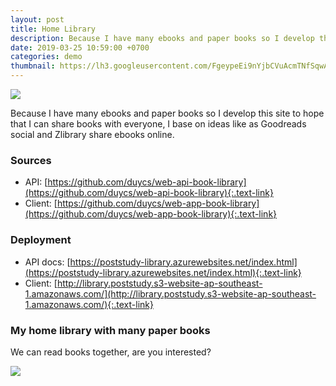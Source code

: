 ```yaml
---
layout: post
title: Home Library
description: Because I have many ebooks and paper books so I develop this site to hope that I can share books with everyone, I base on ideas like as Goodreads social and Zlibrary share ebooks online.
date: 2019-03-25 10:59:00 +0700
categories: demo
thumbnail: https://lh3.googleusercontent.com/FgeypeEi9nYjbCVuAcmTNfSqwAxEmNhB8pJ5rWfQooWsPRtCwq4fDBObDZ_VKoMOJO91fbAPoRNAsn7HZC6NlPXFQQfsHKDrmEEJJ_E8Y2fi6aMQEPDQDHSFNp73EQDtnAA57HO08wh5aoS2sdw7On7G6j1RHQkybv4uQUxQe7haUbepb7JMln0sE4Bdxo2LHmfA3kOPPeR5Pq_gOFt4hPjXZHqeR7MrvkobB0RRCDvtQoslIuVA-5xJbgoX74xg2O9uwGrCkI5x3v9ccBbAI5vxTmiRhDjoWH5-RO_Bnr9uQy1K-NTFWJgpf95_XkAK70AK8qqUSYb5DV2rx97-FobjnZQanqeok7z4tduYo09QbPotr9S-LFjz1WDh4rTsR32-tPiWhSsth9LIc1bU8gmEOULQhpHQtBpdODN3hWKZeS2zhgt5WOFCLOolNy7HUsH-Ejv7n5p783tFqHkCtyAeN79zFJTUEhmEns9eNZVC2z4ZYFBAMU4mVKJiFlyT9jHzuWQWDgo8hG9u9YI_COKiFIDrhzUKyKs78zxtCRKivwH2qtSzEqtJjulGXCupHlfhnXHe2suf0VPQVQLGwvGCf4oj02wpq5KqU41ZTSqR3X2gJFRwjTVjA2oTF4tH-QuaGO2CLOXrD9MSFvylWl0rrWAKVDndqO8S4boGUCUEbN2S665PYKs=w999-h634-no
---
```


![](https://lh3.googleusercontent.com/FgeypeEi9nYjbCVuAcmTNfSqwAxEmNhB8pJ5rWfQooWsPRtCwq4fDBObDZ_VKoMOJO91fbAPoRNAsn7HZC6NlPXFQQfsHKDrmEEJJ_E8Y2fi6aMQEPDQDHSFNp73EQDtnAA57HO08wh5aoS2sdw7On7G6j1RHQkybv4uQUxQe7haUbepb7JMln0sE4Bdxo2LHmfA3kOPPeR5Pq_gOFt4hPjXZHqeR7MrvkobB0RRCDvtQoslIuVA-5xJbgoX74xg2O9uwGrCkI5x3v9ccBbAI5vxTmiRhDjoWH5-RO_Bnr9uQy1K-NTFWJgpf95_XkAK70AK8qqUSYb5DV2rx97-FobjnZQanqeok7z4tduYo09QbPotr9S-LFjz1WDh4rTsR32-tPiWhSsth9LIc1bU8gmEOULQhpHQtBpdODN3hWKZeS2zhgt5WOFCLOolNy7HUsH-Ejv7n5p783tFqHkCtyAeN79zFJTUEhmEns9eNZVC2z4ZYFBAMU4mVKJiFlyT9jHzuWQWDgo8hG9u9YI_COKiFIDrhzUKyKs78zxtCRKivwH2qtSzEqtJjulGXCupHlfhnXHe2suf0VPQVQLGwvGCf4oj02wpq5KqU41ZTSqR3X2gJFRwjTVjA2oTF4tH-QuaGO2CLOXrD9MSFvylWl0rrWAKVDndqO8S4boGUCUEbN2S665PYKs=w999-h634-no)

Because I have many ebooks and paper books so I develop this site to hope that I can share books with everyone, I base on ideas like as Goodreads social and Zlibrary share ebooks online.

### Sources 
- API: [https://github.com/duycs/web-api-book-library](https://github.com/duycs/web-api-book-library){:.text-link}
- Client: [https://github.com/duycs/web-app-book-library](https://github.com/duycs/web-app-book-library){:.text-link}

### Deployment
- API docs: [https://poststudy-library.azurewebsites.net/index.html](https://poststudy-library.azurewebsites.net/index.html){:.text-link}
- Client: [http://library.poststudy.s3-website-ap-southeast-1.amazonaws.com/](http://library.poststudy.s3-website-ap-southeast-1.amazonaws.com/){:.text-link}

### My home library with many paper books
We can read books together, are you interested?

![](https://lh3.googleusercontent.com/PQSWKs6ClbfnuMvCve_VPZOq8T8PVMKZVtKY8HLuB-dMRe2w986swVVWcVJu1tt-ruWcQx4oVGKRxgmt5KcC0dABTwHGNqZh5jL2611ijG62DDHerVTqbIolPRidRn9wZeV0mgPzQ7QIRHD4J_bFf6HluNjKpc0C_WC7PvRJldPQllVR-y0KjV3VvgI8aosTOryp0AnE1wz3yP9Mb_7v_J2POtkRv6jnRY3Ks7rDYHfGHTkkJK27FmTmsujqdUJjIiqanbd1kVQZgZQcT2DVIWjDFJ1C22TEqJdUYsJKGTlXHBiEIfyaHeVgEcqHxAmRhEsGS6K-mCEk5iNaGPbpqM2DTKvuj299uu-tyEakX4-j51ONcaKvNpuU11EUqFAXys4HaTmj4jfv-JjpsbegGAxnvmlx9iE3FAp5uLzinEksLSlocoI1ZylS8SHI834XB1bcnOIzNmF8zBxVnqhSyrAoCMiilbg8zJoY72VQI5vvVCRsYzphIq96PAsWIsfQDjaTR9jBOHKfaTj3viG6gpuBLkkGQR-zT0sOVC1_eVSTwrdvCJcagwsrCC5o0tRovXM1jJcD-9fexZ6URyhKlPxGlXSdmhbqfEcwT8JvaVeq6XRr90pmuQpNId4Rdl-QxTzxlwG9utIC-NLAYDO7S7MZi2yWRAoXapomKpP-F7WxjZ3EcYaMy1GQ9BZbX1EK7tJXqgRW9_QcWSOkzm3-LdleooeZrTXVVbuhaaykEP3WO6HG=w1616-h1080-no)